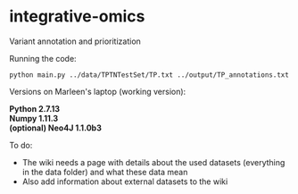# integrative-omics
Variant annotation and prioritization

Running the code:

```
python main.py ../data/TPTNTestSet/TP.txt ../output/TP_annotations.txt
```

Versions on Marleen's laptop (working version):

**Python 2.7.13** <br />
**Numpy 1.11.3** <br />
**(optional) Neo4J 1.1.0b3** <br />

To do:

- The wiki needs a page with details about the used datasets (everything in the data folder) and what these data mean
- Also add information about external datasets to the wiki

